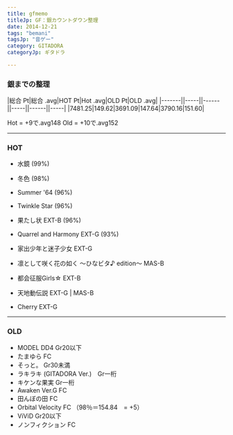 ```yaml
---
title: gfmemo
titleJp: GF：銀カウントダウン整理
date: 2014-12-21
tags: "bemani"
tagsJp: "音ゲー"
category: GITADORA
categoryJp: ギタドラ

---
```


### 銀までの整理

|総合 Pt|総合 .avg|HOT Pt|Hot .avg|OLD Pt|OLD .avg|
|-------||-----||------||-----||------||-----|
|7481.25|149.62|3691.09|147.64|3790.16|151.60|

Hot = +9で.avg148
Old = +10で.avg152

--------

### HOT

* 水鏡 (99%)
* 冬色 (98%)
* Summer '64 (96%) 
* Twinkle Star (96%) 
* 果たし状 EXT-B (96%)
* Quarrel and Harmony EXT-G (93%)

* 家出少年と迷子少女 EXT-G
* 凛として咲く花の如く ～ひなビタ♪ edition～ MAS-B
* 都会征服Girls☆ EXT-B
* 天地動伝説 EXT-G | MAS-B
* Cherry EXT-G

--------


### OLD

* MODEL DD4 Gr20以下
* たまゆら FC
* そっと。 Gr30未満
* ラキラキ (GITADORA Ver.)　Gr一桁
* キケンな果実 Gr一桁
* Awaken Ver.G FC
* 田んぼの田 FC
* Orbital Velocity FC （98％＝154.84　= +5）
* ViViD Gr20以下
* ノンフィクション FC

